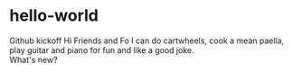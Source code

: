 # hello-world
Github kickoff
Hi Friends and Fo 
I can do cartwheels, cook a mean paella, play guitar and piano for fun and like a good joke.  
What's new? 
